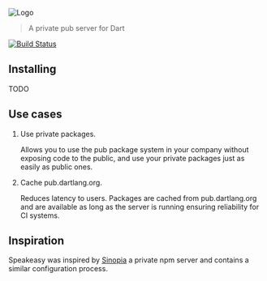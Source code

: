 ![Logo](speakeasy.png "Speakeasy")
> A private pub server for Dart

[![Build Status](http://beta.drone.io/api/badges/speakeasy-pub/speakeasy/status.svg)](http://beta.drone.io/speakeasy-pub/speakeasy)

## Installing
TODO

## Use cases
1. Use private packages.
   
    Allows you to use the pub package system in your company without exposing code to the public, and use your private packages just as easily as public ones.

2. Cache pub.dartlang.org.
   
    Reduces latency to users. Packages are cached from pub.dartlang.org and are available as long as the server is running ensuring reliability for CI systems.

## Inspiration
Speakeasy was inspired by [Sinopia](https://github.com/rlidwka/sinopia) a private npm server and contains a similar configuration process.
